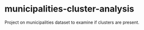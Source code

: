 # municipalities-cluster-analysis

Project on municipalities dataset to examine if clusters are present.
